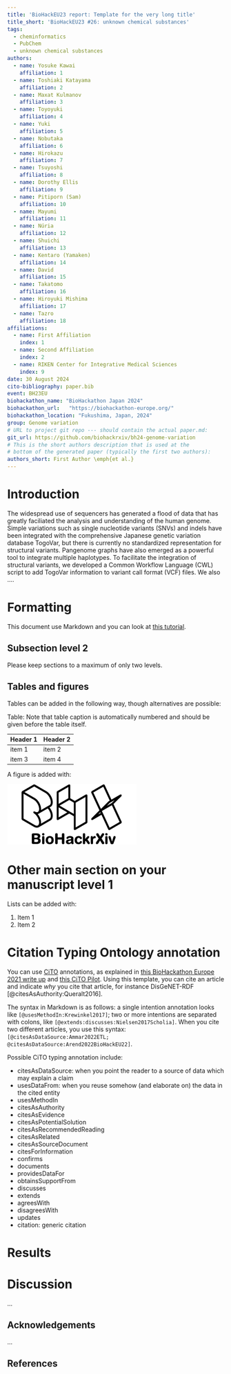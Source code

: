 ```yaml
---
title: 'BioHackEU23 report: Template for the very long title'
title_short: 'BioHackEU23 #26: unknown chemical substances'
tags:
  - cheminformatics
  - PubChem
  - unknown chemical substances
authors:
  - name: Yosuke Kawai
    affiliation: 1
  - name: Toshiaki Katayama
    affiliation: 2
  - name: Maxat Kulmanov
    affiliation: 3
  - name: Toyoyuki 
    affiliation: 4
  - name: Yuki
    affiliation: 5
  - name: Nobutaka
    affiliation: 6
  - name: Hirokazu
    affiliation: 7
  - name: Tsuyoshi
    affiliation: 8
  - name: Dorothy Ellis
    affiliation: 9
  - name: Pitiporn (Sam)
    affiliation: 10
  - name: Mayumi
    affiliation: 11
  - name: Núria
    affiliation: 12
  - name: Shuichi
    affiliation: 13
  - name: Kentaro (Yamaken)
    affiliation: 14
  - name: David
    affiliation: 15
  - name: Takatomo
    affiliation: 16
  - name: Hiroyuki Mishima
    affiliation: 17
  - name: Tazro
    affiliation: 18
affiliations:
  - name: First Affiliation
    index: 1
  - name: Second Affiliation
    index: 2
  - name: RIKEN Center for Integrative Medical Sciences
    index: 9
date: 30 August 2024
cito-bibliography: paper.bib
event: BH23EU
biohackathon_name: "BioHackathon Japan 2024"
biohackathon_url:   "https://biohackathon-europe.org/"
biohackathon_location: "Fukushima, Japan, 2024"
group: Genome variation
# URL to project git repo --- should contain the actual paper.md:
git_url: https://github.com/biohackrxiv/bh24-genome-variation
# This is the short authors description that is used at the
# bottom of the generated paper (typically the first two authors):
authors_short: First Author \emph{et al.}
---
```



# Introduction

The widespread use of sequencers has generated a flood of data that has greatly faciliated the analysis and understanding of the human genome. Simple variations such as single nucleotide variants (SNVs) and indels have been integrated with the comprehensive Japanese genetic variation database TogoVar, but there is currently no standardized representation for structural variants. Pangenome graphs have also emerged as a powerful tool to integrate multiple haplotypes. To facilitate the integration of structural variants, we developed a Common Workflow Language (CWL) script to add TogoVar information to variant call format (VCF) files. We also ....

# Formatting

This document use Markdown and you can look at [this tutorial](https://www.markdowntutorial.com/).

## Subsection level 2

Please keep sections to a maximum of only two levels.

## Tables and figures

Tables can be added in the following way, though alternatives are possible:

Table: Note that table caption is automatically numbered and should be
given before the table itself.

| Header 1 | Header 2 |
| -------- | -------- |
| item 1 | item 2 |
| item 3 | item 4 |

A figure is added with:

![Caption for BioHackrXiv logo figure](./biohackrxiv.png)

# Other main section on your manuscript level 1

Lists can be added with:

1. Item 1
2. Item 2

# Citation Typing Ontology annotation

You can use [CiTO](http://purl.org/spar/cito/2018-02-12) annotations, as explained in [this BioHackathon Europe 2021 write up](https://raw.githubusercontent.com/biohackrxiv/bhxiv-metadata/main/doc/elixir_biohackathon2021/paper.md) and [this CiTO Pilot](https://www.biomedcentral.com/collections/cito).
Using this template, you can cite an article and indicate _why_ you cite that article, for instance DisGeNET-RDF [@citesAsAuthority:Queralt2016].

The syntax in Markdown is as follows: a single intention annotation looks like
`[@usesMethodIn:Krewinkel2017]`; two or more intentions are separated
with colons, like `[@extends:discusses:Nielsen2017Scholia]`. When you cite two
different articles, you use this syntax: `[@citesAsDataSource:Ammar2022ETL; @citesAsDataSource:Arend2022BioHackEU22]`.

Possible CiTO typing annotation include:

* citesAsDataSource: when you point the reader to a source of data which may explain a claim
* usesDataFrom: when you reuse somehow (and elaborate on) the data in the cited entity
* usesMethodIn
* citesAsAuthority
* citesAsEvidence
* citesAsPotentialSolution
* citesAsRecommendedReading
* citesAsRelated
* citesAsSourceDocument
* citesForInformation
* confirms
* documents
* providesDataFor
* obtainsSupportFrom
* discusses
* extends
* agreesWith
* disagreesWith
* updates
* citation: generic citation


# Results


# Discussion

...

## Acknowledgements

...

## References
